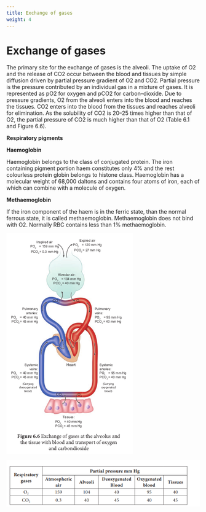 ```yaml
---
title: Exchange of gases
weight: 4
---
```



# Exchange of gases
The primary site for the exchange of gases is the alveoli. The uptake of O2 and the release of CO2 occur between the blood and tissues by simple diffusion driven by partial pressure gradient of O2 and CO2. Partial pressure is the pressure contributed by an individual gas in a mixture of gases. It is represented as pO2 for oxygen and pCO2 for carbon–dioxide. Due to pressure gradients, O2 from the alveoli enters into the blood and reaches the tissues. CO2 enters into the blood from the tissues and reaches alveoli for elimination. As the solubility of CO2 is 20–25 times higher than that of O2, the partial pressure of CO2 is much higher than that of O2 (Table 6.1 and Figure 6.6).

**Respiratory pigments**

**Haemoglobin** 

Haemoglobin belongs to the class of conjugated protein. The iron containing pigment portion haem constitutes only 4% and the rest colourless protein globin belongs to histone class. Haemoglobin has a molecular weight of 68,000 daltons and contains four atoms of iron, each of which can combine with a molecule of oxygen. 

**Methaemoglobin** 

If the iron component of the haem is in the ferric state, than the normal ferrous state, it is called methaemoglobin. Methaemoglobin does not bind with O2. Normally RBC contains less than 1% methaemoglobin.

![Exchange of gases at the alveolus and the tissue with blood and transport of oxygen and carbondioxide](../6.5.png)


![Partial pressure of Oxygen and Carbon dioxide (in mmHg) in comparison to those gases in the atmosphere](../tble1.png)

